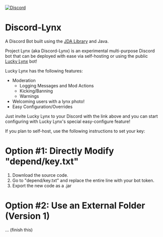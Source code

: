 [discord-invite]: https://discord.gg/u9wMgBY

[ ![Discord](https://discordapp.com/api/guilds/590215639785013298/widget.png) ][discord-invite]

# Discord-Lynx
A Discord Bot built using the [JDA Library](https://github.com/DV8FromTheWorld/JDA) and Java.

Project Lynx (aka Discord-Lynx) is an experimental multi-purpose Discord bot that can be deployed with ease via self-hosting or using the public [Lucky Lynx](https://discordapp.com/oauth2/authorize?client_id=589284688376496138&scope=bot&permissions=8) bot!

Lucky Lynx has the following features:
- Moderation
  - Logging Messages and Mod Actions
  - Kicking/Banning
  - Warnings
- Welcoming users with a lynx photo!
- Easy Configuration/Overrides

Just invite Lucky Lynx to your Discord with the link above and you can start configuring with Lucky Lynx's special easy-configure feature! 

If you plan to self-host, use the following instructions to set your key:

# Option #1: Directly Modify "depend/key.txt"
1. Download the source code.
2. Go to "depend/key.txt" and replace the entire line with your bot token.
3. Export the new code as a .jar
# Option #2: Use an External Folder (Version 1)
... (finish this)
